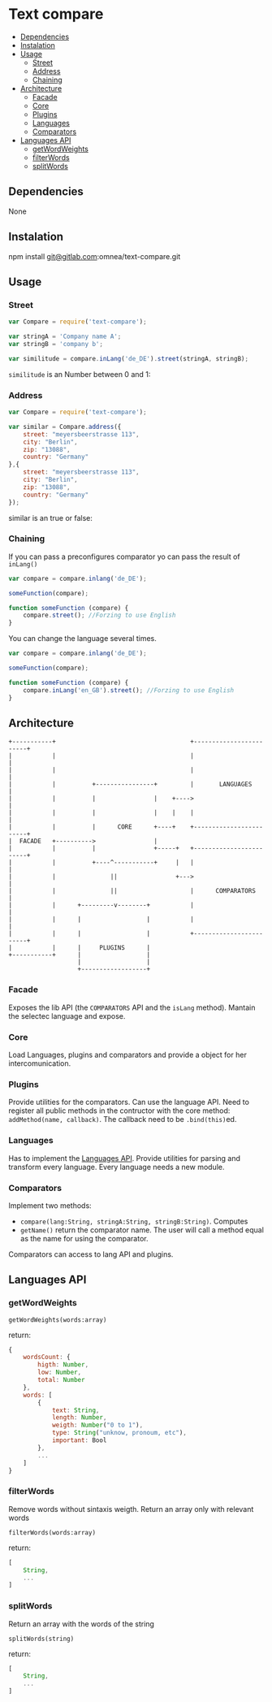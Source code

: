 # Text compare

<!-- MarkdownTOC autolink=true autoanchor=true bracket=round depth=0 -->

- [Dependencies](#dependencies)
- [Instalation](#instalation)
- [Usage](#usage)
    - [Street](#street)
    - [Address](#address)
    - [Chaining](#chaining)
- [Architecture](#architecture)
    - [Facade](#facade)
    - [Core](#core)
    - [Plugins](#plugins)
    - [Languages](#languages)
    - [Comparators](#comparators)
- [Languages API](#languages-api)
    - [getWordWeights](#getwordweights)
    - [filterWords](#filterwords)
    - [splitWords](#splitwords)

<!-- /MarkdownTOC -->

<a name="dependencies"></a>
## Dependencies

None

<a name="instalation"></a>
## Instalation

npm install git@gitlab.com:omnea/text-compare.git

<a name="usage"></a>
## Usage

<a name="street"></a>
### Street

``` javascript
var Compare = require('text-compare');

var stringA = 'Company name A';
var stringB = 'company b';

var similitude = compare.inLang('de_DE').street(stringA, stringB);
```

`similitude` is an Number between 0 and 1:

<a name="address"></a>
### Address

``` javascript
var Compare = require('text-compare');

var similar = Compare.address({
    street: "meyersbeerstrasse 113",
    city: "Berlin",
    zip: "13088",
    country: "Germany"
},{
    street: "meyersbeerstrasse 113",
    city: "Berlin",
    zip: "13088",
    country: "Germany"
});
```

similar is an true or false:

<a name="chaining"></a>
### Chaining
If you can pass a preconfigures comparator yo can pass the result of `inLang()`

``` javascript
var compare = compare.inlang('de_DE');

someFunction(compare);

function someFunction (compare) {
    compare.street(); //Forzing to use English
}
```

You can change the language several times.

``` javascript
var compare = compare.inlang('de_DE');

someFunction(compare);

function someFunction (compare) {
    compare.inLang('en_GB').street(); //Forzing to use English
}
```

<a name="architecture"></a>
## Architecture

```
+-----------+                                     +------------------------+
|           |                                     |                        |
|           |                                     |                        |
|           |          +----------------+         |       LANGUAGES        |
|           |          |                |    +---->                        |
|           |          |                |    |    |                        |
|           |          |      CORE      +----+    +------------------------+
|  FACADE   +---------->                |
|           |          |                +-----+   +------------------------+
|           |          +----^-----------+     |   |                        |
|           |               ||                +--->                        |
|           |               ||                    |      COMPARATORS       |
|           |      +---------v--------+           |                        |
|           |      |                  |           |                        |
|           |      |                  |           +------------------------+
|           |      |     PLUGINS      |
+-----------+      |                  |
                   |                  |
                   +------------------+

```

<a name="facade"></a>
### Facade

Exposes the lib API (the `COMPARATORS` API and the `isLang` method). 
Mantain the selectec language and expose.

<a name="core"></a>
### Core

Load Languages, plugins and comparators and provide a object for her intercomunication.

<a name="plugins"></a>
### Plugins

Provide utilities for the comparators. Can use the language API.
Need to register all public methods in the contructor with the core method: `addMethod(name, callback)`. The callback need to be `.bind(this)`ed.

<a name="languages"></a>
### Languages

Has to implement the [Languages API](#languages-api). Provide utilities for parsing and transform every language. Every language needs a new module.

<a name="comparators"></a>
### Comparators

Implement two methods: 
 - `compare(lang:String, stringA:String, stringB:String)`. Computes 
 - `getName()` return the comparator name. The user will call a method equal as the name for using the comparator.

Comparators can access to lang API and plugins.

<a name="languages-api"></a>
## Languages API

<a name="getwordweights"></a>
### getWordWeights

`getWordWeights(words:array)`

return:

``` javascript
{
    wordsCount: {
        higth: Number,
        low: Number,
        total: Number
    },
    words: [
        {
            text: String,
            length: Number,
            weigth: Number("0 to 1"),
            type: String("unknow, pronoum, etc"),
            important: Bool
        },
        ...
    ]
}
```

<a name="filterwords"></a>
### filterWords

Remove words without sintaxis weigth.
Return an array only with relevant words

`filterWords(words:array)`

return:

``` javascript
[
    String,
    ...
]
```

<a name="splitwords"></a>
### splitWords

Return an array with the words of the string

`splitWords(string)`

return:

``` javascript
[
    String,
    ...
]